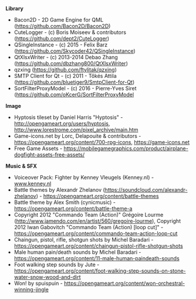 **Library**

- Bacon2D - 2D Game Engine for QML (https://github.com/Bacon2D/Bacon2D)
- CuteLogger - (c) Boris Moiseev & contributors (https://github.com/dept2/CuteLogger)
- QSingleInstance - (c) 2015 - Felix Barz (https://github.com/Skycoder42/QSingleInstance)
- QtXlsxWriter - (c) 2013-2014 Debao Zhang (https://github.com/dbzhang800/QtXlsxWriter)
- qzxing (https://github.com/ftylitak/qzxing) 
- SMTP Client for Qt - (c) 2011 - Tőkés Attila (https://github.com/bluetiger9/SmtpClient-for-Qt)
- SortFilterProxyModel - (c) 2016 - Pierre-Yves Siret (https://github.com/oKcerG/SortFilterProxyModel

**Image**

- Hyptosis tileset by Daniel Harris "Hyptosis" - http://opengameart.org/users/hyptosis, http://www.lorestrome.com/pixel_archive/main.htm
- Game-icons.net by Lorc, Delapouite & contributors - https://opengameart.org/content/700-rpg-icons, https://game-icons.net
- Free Game Assets - https://mobilegamegraphics.com/product/airplane-dogfight-assets-free-assets/

**Music & SFX**

- Voiceover Pack: Fighter by Kenney Vleugels (Kenney.nl) - www.kenney.nl
- Battle themes by Alexandr Zhelanov (https://soundcloud.com/alexandr-zhelanov) - https://opengameart.org/content/battle-themes
- Battle theme by Alex Smith (cynicmusic) - https://opengameart.org/content/battle-theme-a
- Copyright 2012 "Commando Team (Action)" Grégoire Lourme (http://www.jamendo.com/en/artist/560/gregoire-lourme), Copyright 2012 Iwan Gabovitch "Commando Team (Action) [loop cut]" - https://opengameart.org/content/commando-team-action-loop-cut
- Chaingun, pistol, rifle, shotgun shots by Michel Baradari - https://opengameart.org/content/chaingun-pistol-rifle-shotgun-shots
- Male human pain/death sounds by Michel Baradari - https://opengameart.org/content/11-male-human-paindeath-sounds
- Foot walking step sounds by Jute - https://opengameart.org/content/foot-walking-step-sounds-on-stone-water-snow-wood-and-dirt
- Won! by spuispuin - https://opengameart.org/content/won-orchestral-winning-jingle
